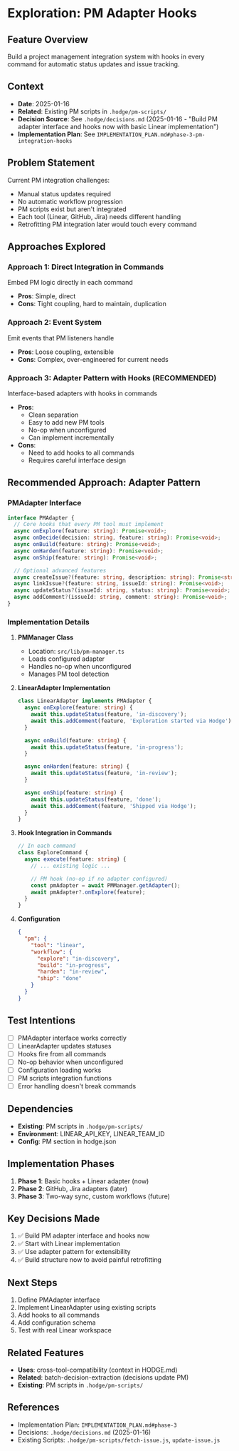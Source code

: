 # Exploration: PM Adapter Hooks

## Feature Overview
Build a project management integration system with hooks in every command for automatic status updates and issue tracking.

## Context
- **Date**: 2025-01-16
- **Related**: Existing PM scripts in `.hodge/pm-scripts/`
- **Decision Source**: See `.hodge/decisions.md` (2025-01-16 - "Build PM adapter interface and hooks now with basic Linear implementation")
- **Implementation Plan**: See `IMPLEMENTATION_PLAN.md#phase-3-pm-integration-hooks`

## Problem Statement
Current PM integration challenges:
- Manual status updates required
- No automatic workflow progression
- PM scripts exist but aren't integrated
- Each tool (Linear, GitHub, Jira) needs different handling
- Retrofitting PM integration later would touch every command

## Approaches Explored

### Approach 1: Direct Integration in Commands
Embed PM logic directly in each command
- **Pros**: Simple, direct
- **Cons**: Tight coupling, hard to maintain, duplication

### Approach 2: Event System
Emit events that PM listeners handle
- **Pros**: Loose coupling, extensible
- **Cons**: Complex, over-engineered for current needs

### Approach 3: Adapter Pattern with Hooks (RECOMMENDED)
Interface-based adapters with hooks in commands
- **Pros**:
  - Clean separation
  - Easy to add new PM tools
  - No-op when unconfigured
  - Can implement incrementally
- **Cons**:
  - Need to add hooks to all commands
  - Requires careful interface design

## Recommended Approach: Adapter Pattern

### PMAdapter Interface
```typescript
interface PMAdapter {
  // Core hooks that every PM tool must implement
  async onExplore(feature: string): Promise<void>;
  async onDecide(decision: string, feature: string): Promise<void>;
  async onBuild(feature: string): Promise<void>;
  async onHarden(feature: string): Promise<void>;
  async onShip(feature: string): Promise<void>;

  // Optional advanced features
  async createIssue?(feature: string, description: string): Promise<string>;
  async linkIssue?(feature: string, issueId: string): Promise<void>;
  async updateStatus?(issueId: string, status: string): Promise<void>;
  async addComment?(issueId: string, comment: string): Promise<void>;
}
```

### Implementation Details

1. **PMManager Class**
   - Location: `src/lib/pm-manager.ts`
   - Loads configured adapter
   - Handles no-op when unconfigured
   - Manages PM tool detection

2. **LinearAdapter Implementation**
   ```typescript
   class LinearAdapter implements PMAdapter {
     async onExplore(feature: string) {
       await this.updateStatus(feature, 'in-discovery');
       await this.addComment(feature, 'Exploration started via Hodge');
     }

     async onBuild(feature: string) {
       await this.updateStatus(feature, 'in-progress');
     }

     async onHarden(feature: string) {
       await this.updateStatus(feature, 'in-review');
     }

     async onShip(feature: string) {
       await this.updateStatus(feature, 'done');
       await this.addComment(feature, 'Shipped via Hodge');
     }
   }
   ```

3. **Hook Integration in Commands**
   ```typescript
   // In each command
   class ExploreCommand {
     async execute(feature: string) {
       // ... existing logic ...

       // PM hook (no-op if no adapter configured)
       const pmAdapter = await PMManager.getAdapter();
       await pmAdapter?.onExplore(feature);
     }
   }
   ```

4. **Configuration**
   ```json
   {
     "pm": {
       "tool": "linear",
       "workflow": {
         "explore": "in-discovery",
         "build": "in-progress",
         "harden": "in-review",
         "ship": "done"
       }
     }
   }
   ```

## Test Intentions
- [ ] PMAdapter interface works correctly
- [ ] LinearAdapter updates statuses
- [ ] Hooks fire from all commands
- [ ] No-op behavior when unconfigured
- [ ] Configuration loading works
- [ ] PM scripts integration functions
- [ ] Error handling doesn't break commands

## Dependencies
- **Existing**: PM scripts in `.hodge/pm-scripts/`
- **Environment**: LINEAR_API_KEY, LINEAR_TEAM_ID
- **Config**: PM section in hodge.json

## Implementation Phases
1. **Phase 1**: Basic hooks + Linear adapter (now)
2. **Phase 2**: GitHub, Jira adapters (later)
3. **Phase 3**: Two-way sync, custom workflows (future)

## Key Decisions Made
1. ✅ Build PM adapter interface and hooks now
2. ✅ Start with Linear implementation
3. ✅ Use adapter pattern for extensibility
4. ✅ Build structure now to avoid painful retrofitting

## Next Steps
1. Define PMAdapter interface
2. Implement LinearAdapter using existing scripts
3. Add hooks to all commands
4. Add configuration schema
5. Test with real Linear workspace

## Related Features
- **Uses**: cross-tool-compatibility (context in HODGE.md)
- **Related**: batch-decision-extraction (decisions update PM)
- **Existing**: PM scripts in `.hodge/pm-scripts/`

## References
- Implementation Plan: `IMPLEMENTATION_PLAN.md#phase-3`
- Decisions: `.hodge/decisions.md` (2025-01-16)
- Existing Scripts: `.hodge/pm-scripts/fetch-issue.js`, `update-issue.js`